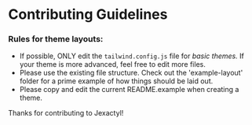 # Contributing Guidelines

### Rules for theme layouts:
- If possible, ONLY edit the `tailwind.config.js` file for *basic themes.* If your theme is more advanced, feel free to edit more files.
- Please use the existing file structure. Check out the 'example-layout' folder for a prime example of how things should be laid out.
- Please copy and edit the current README.example when creating a theme.

Thanks for contributing to Jexactyl!
